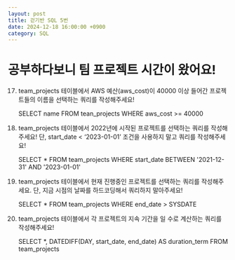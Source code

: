 ```yaml
---
layout: post
title: 걷기반 SQL 5번
date: 2024-12-18 16:00:00 +0900
category: SQL
---
```

# 공부하다보니 팀 프로젝트 시간이 왔어요!

17. team_projects 테이블에서 AWS 예산(aws_cost)이 40000 이상 들어간 프로젝트들의 이름을 선택하는 쿼리를 작성해주세요!

    SELECT name FROM tean_projects WHERE aws_cost >= 40000

18. team_projects 테이블에서 2022년에 시작된 프로젝트를 선택하는 쿼리를 작성해주세요! 단, start_date < ‘2023-01-01’ 조건을 사용하지 말고 쿼리를 작성해주세요!

    SELECT * FROM team_projects WHERE start_date BETWEEN '2021-12-31' AND '2023-01-01'

19. team_projects 테이블에서 현재 진행중인 프로젝트를 선택하는 쿼리를 작성해주세요. 단, 지금 시점의 날짜를 하드코딩해서 쿼리하지 말아주세요!

    SELECT * FROM team_projects WHERE end_date > SYSDATE

20. team_projects 테이블에서 각 프로젝트의 지속 기간을 일 수로 계산하는 쿼리를 작성해주세요!

    SELECT *, DATEDIFF(DAY, start_date, end_date) AS duration_term FROM team_projects 
